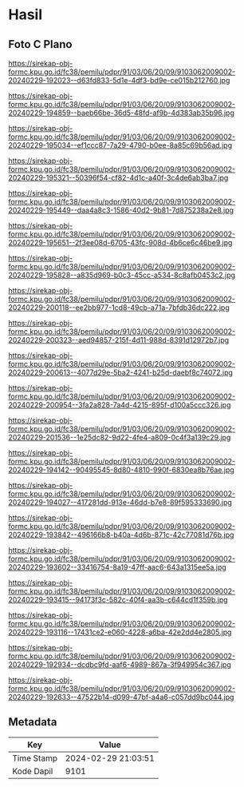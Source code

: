 # Hasil

## Foto C Plano

https://sirekap-obj-formc.kpu.go.id/fc38/pemilu/pdpr/91/03/06/20/09/9103062009002-20240229-192023--d63fd833-5d1e-4df3-bd9e-ce015b212760.jpg

https://sirekap-obj-formc.kpu.go.id/fc38/pemilu/pdpr/91/03/06/20/09/9103062009002-20240229-194859--baeb66be-36d5-48fd-af9b-4d383ab35b96.jpg

https://sirekap-obj-formc.kpu.go.id/fc38/pemilu/pdpr/91/03/06/20/09/9103062009002-20240229-195034--ef1ccc87-7a29-4790-b0ee-8a85c69b56ad.jpg

https://sirekap-obj-formc.kpu.go.id/fc38/pemilu/pdpr/91/03/06/20/09/9103062009002-20240229-195321--50396f54-cf82-4d1c-a40f-3c4de6ab3ba7.jpg

https://sirekap-obj-formc.kpu.go.id/fc38/pemilu/pdpr/91/03/06/20/09/9103062009002-20240229-195449--daa4a8c3-1586-40d2-9b81-7d875238a2e8.jpg

https://sirekap-obj-formc.kpu.go.id/fc38/pemilu/pdpr/91/03/06/20/09/9103062009002-20240229-195651--2f3ee08d-6705-43fc-908d-4b6ce6c46be9.jpg

https://sirekap-obj-formc.kpu.go.id/fc38/pemilu/pdpr/91/03/06/20/09/9103062009002-20240229-195828--a835d969-b0c3-45cc-a534-8c8afb0453c2.jpg

https://sirekap-obj-formc.kpu.go.id/fc38/pemilu/pdpr/91/03/06/20/09/9103062009002-20240229-200118--ee2bb977-1cd8-49cb-a71a-7bfdb36dc222.jpg

https://sirekap-obj-formc.kpu.go.id/fc38/pemilu/pdpr/91/03/06/20/09/9103062009002-20240229-200323--aed94857-215f-4d11-988d-8391d12972b7.jpg

https://sirekap-obj-formc.kpu.go.id/fc38/pemilu/pdpr/91/03/06/20/09/9103062009002-20240229-200613--4077d29e-5ba2-4241-b25d-daebf8c74072.jpg

https://sirekap-obj-formc.kpu.go.id/fc38/pemilu/pdpr/91/03/06/20/09/9103062009002-20240229-200954--3fa2a828-7a4d-4215-895f-d100a5ccc326.jpg

https://sirekap-obj-formc.kpu.go.id/fc38/pemilu/pdpr/91/03/06/20/09/9103062009002-20240229-201536--1e25dc82-9d22-4fe4-a809-0c4f3a139c29.jpg

https://sirekap-obj-formc.kpu.go.id/fc38/pemilu/pdpr/91/03/06/20/09/9103062009002-20240229-194142--90495545-8d80-4810-990f-6830ea8b76ae.jpg

https://sirekap-obj-formc.kpu.go.id/fc38/pemilu/pdpr/91/03/06/20/09/9103062009002-20240229-194027--417281dd-913e-46dd-b7e8-89f595333690.jpg

https://sirekap-obj-formc.kpu.go.id/fc38/pemilu/pdpr/91/03/06/20/09/9103062009002-20240229-193842--496166b8-b40a-4d6b-871c-42c77081d76b.jpg

https://sirekap-obj-formc.kpu.go.id/fc38/pemilu/pdpr/91/03/06/20/09/9103062009002-20240229-193602--33416754-8a19-47ff-aac6-643a1315ee5a.jpg

https://sirekap-obj-formc.kpu.go.id/fc38/pemilu/pdpr/91/03/06/20/09/9103062009002-20240229-193415--94173f3c-582c-40f4-aa3b-c644cd1f359b.jpg

https://sirekap-obj-formc.kpu.go.id/fc38/pemilu/pdpr/91/03/06/20/09/9103062009002-20240229-193116--17431ce2-e060-4228-a6ba-42e2dd4e2805.jpg

https://sirekap-obj-formc.kpu.go.id/fc38/pemilu/pdpr/91/03/06/20/09/9103062009002-20240229-192934--dcdbc9fd-aaf6-4989-867a-3f949954c367.jpg

https://sirekap-obj-formc.kpu.go.id/fc38/pemilu/pdpr/91/03/06/20/09/9103062009002-20240229-192633--47522b14-d099-47bf-a4a6-c057dd9bc044.jpg


## Metadata

| Key        | Value               |
| ---------- | ------------------- |
| Time Stamp | 2024-02-29 21:03:51 |
| Kode Dapil | 9101                |



